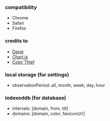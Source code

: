 ### compatibility
- Chrome
- Safari
- Firefox

### credits to
- [Dexie](http://dexie.org)
- [Chart.js](http://www.chartjs.org)
- [Color Thief](http://lokeshdhakar.com/projects/color-thief)

### local storage (for settings)
- observationPeriod: all, month, week, day, hour

### indexeddb (for database)
- intervals: [domain, from, till]
- domains: [domain, color, faviconUrl]
